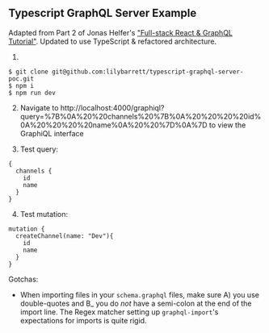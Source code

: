 ## Typescript GraphQL Server Example

Adapted from Part 2 of Jonas Helfer's ["Full-stack React & GraphQL Tutorial"](https://dev-blog.apollodata.com/react-graphql-tutorial-part-2-server-99d0528c7928). Updated to use TypeScript  & refactored architecture.

1.
```
$ git clone git@github.com:lilybarrett/typescript-graphql-server-poc.git
$ npm i
$ npm run dev
```

2. Navigate to http://localhost:4000/graphiql?query=%7B%0A%20%20channels%20%7B%0A%20%20%20%20id%0A%20%20%20%20name%0A%20%20%7D%0A%7D to view the GraphiQL interface

3. Test query:

```
{
  channels {
    id
    name
  }
}
```

4. Test mutation:

```
mutation {
  createChannel(name: "Dev"){
    id
    name
  }
}
```

Gotchas:

* When importing files in your `schema.graphql` files, make sure A) you use double-quotes and B_ you do _not_ have a semi-colon at the end of the import line. The Regex matcher setting up `graphql-import`'s expectations for imports is quite rigid.